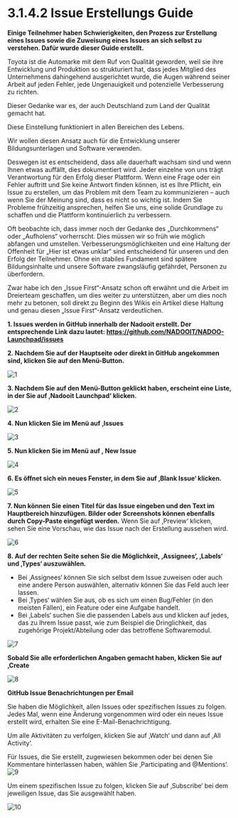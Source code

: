 # 3.1.4.2 Issue Erstellungs Guide

**Einige Teilnehmer haben Schwierigkeiten, den Prozess zur Erstellung eines Issues sowie die Zuweisung eines Issues an sich selbst zu verstehen. Dafür wurde dieser Guide erstellt.**

Toyota ist die Automarke mit dem Ruf von Qualität geworden, weil sie ihre Entwicklung und Produktion so strukturiert hat, dass jedes Mitglied des Unternehmens dahingehend ausgerichtet wurde, die Augen während seiner Arbeit auf jeden Fehler, jede Ungenauigkeit und potenzielle Verbesserung zu richten.

Dieser Gedanke war es, der auch Deutschland zum Land der Qualität gemacht hat.

Diese Einstellung funktioniert in allen Bereichen des Lebens.

Wir wollen diesen Ansatz auch für die Entwicklung unserer Bildungsunterlagen und Software verwenden.

Deswegen ist es entscheidend, dass alle dauerhaft wachsam sind und wenn Ihnen etwas auffällt, dies dokumentiert wird. Jeder einzelne von uns trägt Verantwortung für den Erfolg dieser Plattform. Wenn eine Frage oder ein Fehler auftritt und Sie keine Antwort finden können, ist es Ihre Pflicht, ein Issue zu erstellen, um das Problem mit dem Team zu kommunizieren – auch wenn Sie der Meinung sind, dass es nicht so wichtig ist. Indem Sie Probleme frühzeitig ansprechen, helfen Sie uns, eine solide Grundlage zu schaffen und die Plattform kontinuierlich zu verbessern.

Oft beobachte ich, dass immer noch der Gedanke des „Durchkommens“ oder „Aufholens“ vorherrscht. Dies müssen wir so früh wie möglich abfangen und umstellen. Verbesserungsmöglichkeiten und eine Haltung der Offenheit für „Hier ist etwas unklar“ sind entscheidend für unseren und den Erfolg der Teilnehmer. Ohne ein stabiles Fundament sind spätere Bildungsinhalte und unsere Software zwangsläufig gefährdet, Personen zu überfordern.

Zwar habe ich den „Issue First“-Ansatz schon oft erwähnt und die Arbeit im Dreierteam geschaffen, um dies weiter zu unterstützen, aber um dies noch mehr zu betonen, soll direkt zu Beginn des Wikis ein Artikel diese Haltung und genau diesen „Issue First“-Ansatz verdeutlichen.


**1. Issues werden in GitHub innerhalb der Nadooit erstellt. Der entsprechende Link dazu lautet: https://github.com/NADOOIT/NADOO-Launchpad/issues**

**2. Nachdem Sie auf der Hauptseite oder direkt in GitHub angekommen sind, klicken Sie auf den Menü-Button.**

![1](https://github.com/user-attachments/assets/37bfb0c4-05ed-4580-b2ef-65372a82fe40)

**3. Nachdem Sie auf den Menü-Button geklickt haben, erscheint eine Liste, in der Sie auf ‚Nadooit Launchpad‘ klicken.**

![2](https://github.com/user-attachments/assets/1b512653-d60b-4bb8-a7e3-c0d0d045e347)

**4. Nun klicken Sie im Menü auf ‚Issues**

![3](https://github.com/user-attachments/assets/7936136f-bb54-4708-82e6-154e006a4e4a)

**5. Nun klicken Sie im Menü auf , New Issue**

![4](https://github.com/user-attachments/assets/b642b692-56da-462d-a164-1a090da158b9)

**6. Es öffnet sich ein neues Fenster, in dem Sie auf ‚Blank Issue‘ klicken.**

![5](https://github.com/user-attachments/assets/06dfb394-401b-4452-9ce2-02f973ac2af1)

**7. Nun können Sie einen Titel für das Issue eingeben und den Text im Hauptbereich hinzufügen. Bilder oder Screenshots können ebenfalls durch Copy-Paste eingefügt werden.**
Wenn Sie auf ‚Preview‘ klicken, sehen Sie eine Vorschau, wie das Issue nach der Erstellung aussehen wird.

![6](https://github.com/user-attachments/assets/34b291c6-b747-4d95-8a88-323ec5d4a7d5)

**8. Auf der rechten Seite sehen Sie die Möglichkeit, ‚Assignees‘, ‚Labels‘ und ‚Types‘ auszuwählen.**

* Bei ‚Assignees‘ können Sie sich selbst dem Issue zuweisen oder auch eine andere Person auswählen, alternativ können Sie das Feld auch leer lassen.
* Bei ‚Types‘ wählen Sie aus, ob es sich um einen Bug/Fehler (in den meisten Fällen), ein Feature oder eine Aufgabe handelt.
* Bei ‚Labels‘ suchen Sie die passenden Labels aus und klicken auf jedes, das zu Ihrem Issue passt, wie zum Beispiel die Dringlichkeit, das zugehörige Projekt/Abteilung oder das betroffene Softwaremodul.

![7](https://github.com/user-attachments/assets/5b4d4863-4514-4562-9813-681cd7bc39e7)

**Sobald Sie alle erforderlichen Angaben gemacht haben, klicken Sie auf ‚Create**

![8](https://github.com/user-attachments/assets/4ac0c367-bd34-4510-9247-a6acb3ae837a)


**GitHub Issue Benachrichtungen per Email**

Sie haben die Möglichkeit, allen Issues oder spezifischen Issues zu folgen. Jedes Mal, wenn eine Änderung vorgenommen wird oder ein neues Issue erstellt wird, erhalten Sie eine E-Mail-Benachrichtigung.

Um alle Aktivitäten zu verfolgen, klicken Sie auf ‚Watch‘ und dann auf ‚All Activity‘.

Für Issues, die Sie erstellt, zugewiesen bekommen oder bei denen Sie Kommentare hinterlassen haben, wählen Sie ‚Participating and @Mentions‘.
![9](https://github.com/user-attachments/assets/80b14ca5-c3a3-4d7d-8fc1-4e223fb1ef0c)

Um einem spezifischen Issue zu folgen, klicken Sie auf ‚Subscribe‘ bei dem jeweiligen Issue, das Sie ausgewählt haben.

![10](https://github.com/user-attachments/assets/a146ba4c-e608-4fa7-a98a-f2bfe06be19d)







